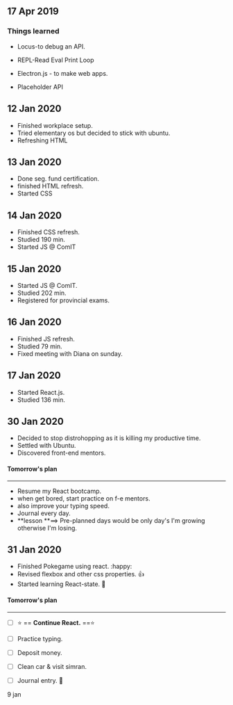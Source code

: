 ## 17 Apr 2019

### Things learned

* Locus-to debug an API.

* REPL-Read Eval Print Loop

* Electron.js - to make web apps.

* Placeholder API

## 12 Jan 2020

* Finished workplace setup.
* Tried elementary os but decided to stick with ubuntu.
* Refreshing HTML

## 13 Jan 2020

* Done seg. fund certification.
* finished HTML refresh.
* Started CSS

## 14 Jan 2020

* Finished CSS refresh.
* Studied 190 min.
* Started JS @ ComIT

## 15 Jan 2020

* Started JS @ ComIT.
* Studied 202 min.
* Registered for provincial exams.

## 16 Jan 2020

* Finished JS refresh.
* Studied 79 min.
* Fixed meeting with Diana on sunday.

## 17 Jan 2020

* Started React.js.
* Studied 136 min.

## 30 Jan 2020

* Decided to stop distrohopping as it is killing my productive time.
* Settled with Ubuntu.
* Discovered front-end mentors.

#### Tomorrow's plan

---

* Resume my React bootcamp.
* when get bored, start practice on f-e mentors.
* also improve your typing speed.
* Journal every day.
* **lesson **==> Pre-planned days would be only day's I'm growing otherwise I'm losing.

## 31 Jan 2020

* Finished Pokegame using react. :happy:
* Revised flexbox and other css properties. :thumbsup:
* Started learning React-state. :1st_place_medal:

#### Tomorrow's plan

---

- [ ] :star: == **Continue React.** ==:star:

- [ ] Practice typing.
- [ ] Deposit money.
- [ ] Clean car & visit simran.
- [ ] Journal entry. :blue_book:

9 jan